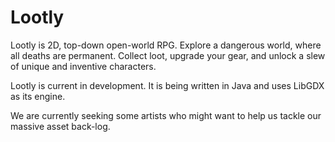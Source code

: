 # Lootly

Lootly is 2D, top-down open-world RPG. Explore a dangerous world, where all deaths are permanent. Collect loot, upgrade your gear, and unlock  a slew of unique and inventive characters.

Lootly is current in development. It is being written in Java and uses LibGDX as its engine.

We are currently seeking some artists who might want to help us tackle our massive asset back-log. 
